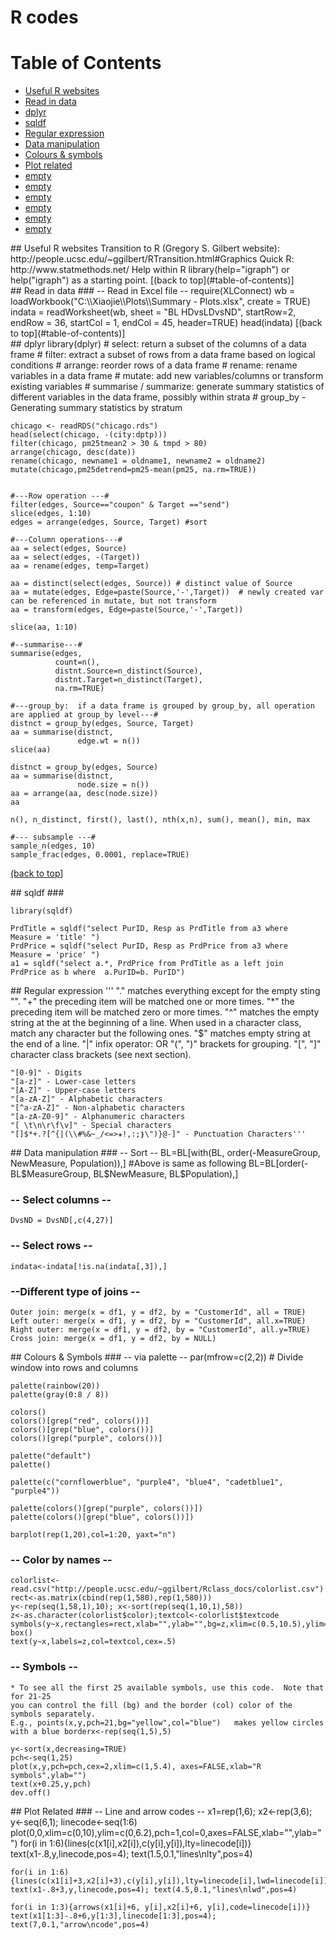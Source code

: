 # R codes


# Table of Contents
* [Useful R websites](#id-section1)
* [Read in data](#id-section2)
* [dplyr](#id-section6)
* [sqldf](#sqldf) 
* [Regular expression](#regre) 
* [Data manipulation](#id-section3)
* [Colours & symbols](#id-section4)
* [Plot related](#id-section5)
* [empty](#id-section7)
* [empty](#id-section8)
* [empty](#id-section9)
* [empty](#id-section10)
* [empty](#id-section11)
* [empty](#id-section12)

  
  

  
  



<div id='id-section1'/>
## Useful R websites
Transition to R (Gregory S. Gilbert website):
      http://people.ucsc.edu/~ggilbert/RTransition.html#Graphics   
Quick R:
      http://www.statmethods.net/  
Help within R
      library(help="igraph") or help("igraph") as a starting point.
[(back to top](#table-of-contents)]

<div id='id-section2'/>
##  Read in data   
### -- Read in Excel file --
require(XLConnect)  
wb = loadWorkbook("C:\\Xiaojie\\Plots\\Summary - Plots.xlsx", create = TRUE)  
indata = readWorksheet(wb, sheet = "BL HDvsLDvsND",  startRow=2, endRow = 36, startCol = 1, endCol = 45, header=TRUE)  
head(indata)  
[(back to top](#table-of-contents)]

<div id='id-section6'/>
## dplyr 
    library(dplyr)
    # select: return a subset of the columns of a data frame
    # filter: extract a subset of rows from a data frame based on logical conditions
    # arrange: reorder rows of a data frame
    # rename: rename variables in a data frame
    # mutate: add new variables/columns or transform existing variables
    # summarise / summarize: generate summary statistics of different variables in the data frame, possibly within strata 
    # group_by - Generating summary statistics by stratum
    
    chicago <- readRDS("chicago.rds")
    head(select(chicago, -(city:dptp)))
    filter(chicago, pm25tmean2 > 30 & tmpd > 80)
    arrange(chicago, desc(date))
    rename(chicago, newname1 = oldname1, newname2 = oldname2)
    mutate(chicago,pm25detrend=pm25-mean(pm25, na.rm=TRUE))

    
    #---Row operation ---#
    filter(edges, Source=="coupon" & Target =="send")
    slice(edges, 1:10)
    edges = arrange(edges, Source, Target) #sort
    
    #---Column operations---#
    aa = select(edges, Source)
    aa = select(edges, -(Target))
    aa = rename(edges, temp=Target)
    
    aa = distinct(select(edges, Source)) # distinct value of Source
    aa = mutate(edges, Edge=paste(Source,'-',Target))  # newly created var can be referenced in mutate, but not transform
    aa = transform(edges, Edge=paste(Source,'-',Target))
    
    slice(aa, 1:10)
    
    #--summarise---#
    summarise(edges, 
              count=n(),
              distnt.Source=n_distinct(Source),
              distnt.Target=n_distinct(Target),
              na.rm=TRUE)
    
    #---group_by:  if a data frame is grouped by group_by, all operation are applied at group_by level---#
    distnct = group_by(edges, Source, Target)
    aa = summarise(distnct,
                   edge.wt = n())
    slice(aa)
    
    distnct = group_by(edges, Source)
    aa = summarise(distnct,
                   node.size = n())
    aa = arrange(aa, desc(node.size))
    aa
    
    n(), n_distinct, first(), last(), nth(x,n), sum(), mean(), min, max
    
    #--- subsample ---#
    sample_n(edges, 10)
    sample_frac(edges, 0.0001, replace=TRUE)
[(back to top](#table-of-contents)]


<div id='sqldf'/>    
##  sqldf ###
    
    library(sqldf)
    
    PrdTitle = sqldf("select PurID, Resp as PrdTitle from a3 where  Measure = 'title' ")
    PrdPrice = sqldf("select PurID, Resp as PrdPrice from a3 where  Measure = 'price' ")
    a1 = sqldf("select a.*, PrdPrice from PrdTitle as a left join  PrdPrice as b where  a.PurID=b. PurID")

<div id='regre'/>   
## Regular expression 
    '''
    "." matches everything except for the empty sting "".
    "+" the preceding item will be matched one or more times.
    "*" the preceding item will be matched zero or more times.
    "^" matches the empty string at the at the beginning of a line.
        When used in a character class, match any character but the following ones.
    "$" matches empty string at the end of a line.
    "|" infix operator: OR
    "(", ")" brackets for grouping.
    "[", "]" character class brackets (see next section).
    
    "[0-9]" - Digits
    "[a-z]" - Lower-case letters
    "[A-Z]" - Upper-case letters
    "[a-zA-Z]" - Alphabetic characters
    "[^a-zA-Z]" - Non-alphabetic characters
    "[a-zA-Z0-9]" - Alphanumeric characters
    "[ \t\n\r\f\v]" - Special characters
    "[]$*+.?[^{|(\\#%&~_/<=>✬!,:;❵\")}@-]" - Punctuation Characters'''

<div id='id-section3'/>
##  Data manipulation  
### -- Sort --
    BL=BL[with(BL, order(-MeasureGroup, NewMeasure, Population)),]
    #Above is same as following
    BL=BL[order(-BL$MeasureGroup, BL$NewMeasure, BL$Population),]

### -- Select columns --
    DvsND = DvsND[,c(4,27)]

### -- Select rows --
    indata<-indata[!is.na(indata[,3]),]

### --Different type of joins --
    Outer join: merge(x = df1, y = df2, by = "CustomerId", all = TRUE)
    Left outer: merge(x = df1, y = df2, by = "CustomerId", all.x=TRUE)
    Right outer: merge(x = df1, y = df2, by = "CustomerId", all.y=TRUE)
    Cross join: merge(x = df1, y = df2, by = NULL)
  
<div id='id-section4'/>
## Colours & Symbols
### -- via palette --
    par(mfrow=c(2,2))  # Divide window into rows and columns
    
    palette(rainbow(20))
    palette(gray(0:8 / 8))
    
    colors()
    colors()[grep("red", colors())]
    colors()[grep("blue", colors())]
    colors()[grep("purple", colors())]
     
    palette("default")
    palette()
     
    palette(c("cornflowerblue", "purple4", "blue4", "cadetblue1", "purple4"))
    
    palette(colors()[grep("purple", colors())])
    palette(colors()[grep("blue", colors())])
    
    barplot(rep(1,20),col=1:20, yaxt="n")

### -- Color by names --
    colorlist<-read.csv("http://people.ucsc.edu/~ggilbert/Rclass_docs/colorlist.csv")
    rect<-as.matrix(cbind(rep(1,580),rep(1,580)))
    y<-rep(seq(1,58,1),10); x<-sort(rep(seq(1,10,1),58))
    z<-as.character(colorlist$color);textcol<-colorlist$textcode
    symbols(y~x,rectangles=rect,xlab="",ylab="",bg=z,xlim=c(0.5,10.5),ylim=c(0,59),inches=FALSE); box()
    text(y~x,labels=z,col=textcol,cex=.5)


### -- Symbols --
    * To see all the first 25 available symbols, use this code.  Note that for 21-25 
    you can control the fill (bg) and the border (col) color of the symbols separately.  
    E.g., points(x,y,pch=21,bg="yellow",col="blue")   makes yellow circles with a blue borderx<-rep(seq(1,5),5)
    
    y<-sort(x,decreasing=TRUE)
    pch<-seq(1,25)
    plot(x,y,pch=pch,cex=2,xlim=c(1,5.4), axes=FALSE,xlab="R symbols",ylab="")
    text(x+0.25,y,pch)
    dev.off()

<div id='id-section5'/>
## Plot Related
### -- Line and arrow codes --
    x1=rep(1,6); x2<-rep(3,6); y<-seq(6,1); linecode<-seq(1:6)
    plot(0,0,xlim=c(0,10),ylim=c(0,6.2),pch=1,col=0,axes=FALSE,xlab="",ylab="")
    for(i in 1:6){lines(c(x1[i],x2[i]),c(y[i],y[i]),lty=linecode[i])}
    text(x1-.8,y,linecode,pos=4); text(1.5,0.1,"lines\nlty",pos=4)
    
    for(i in 1:6){lines(c(x1[i]+3,x2[i]+3),c(y[i],y[i]),lty=linecode[i],lwd=linecode[i])}
    text(x1-.8+3,y,linecode,pos=4); text(4.5,0.1,"lines\nlwd",pos=4)
    
    for(i in 1:3){arrows(x1[i]+6, y[i],x2[i]+6, y[i],code=linecode[i])}
    text(x1[1:3]-.8+6,y[1:3],linecode[1:3],pos=4); text(7,0.1,"arrow\ncode",pos=4)

   
      